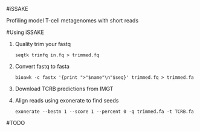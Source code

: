 #iSSAKE

Profiling model T-cell metagenomes with short reads

#Using iSSAKE

1. Quality trim your fastq

    ``seqtk trimfq in.fq > trimmed.fq``

2. Convert fastq to fasta

    ``bioawk -c fastx '{print ">"$name"\n"$seq}' trimmed.fq > trimmed.fa``

3. Download TCRB predictions from IMGT

4. Align reads using exonerate to find seeds

    ``exonerate --bestn 1 --score 1 --percent 0 -q trimmed.fa -t TCRB.fa``

#TODO
